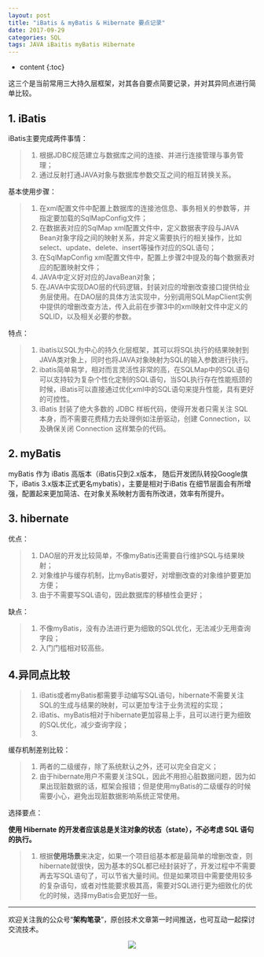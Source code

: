 ```yaml
---
layout: post
title: "iBatis & myBatis & Hibernate 要点记录"
date: 2017-09-29
categories: SQL
tags: JAVA iBaitis myBatis Hibernate
---
```


* content
{:toc}


这三个是当前常用三大持久层框架，对其各自要点简要记录，并对其异同点进行简单比较。




## 1. iBatis

iBatis主要完成两件事情：
> 1. 根据JDBC规范建立与数据库之间的连接、并进行连接管理与事务管理；
> 2. 通过反射打通JAVA对象与数据库参数交互之间的相互转换关系。

基本使用步骤：
> 1. 在xml配置文件中配置上数据库的连接池信息、事务相关的参数等，并指定要加载的SqlMapConfig文件；
> 2. 在数据表对应的SqlMap xml配置文件中，定义数据表字段与JAVA Bean对象字段之间的映射关系，并定义需要执行的相关操作，比如select、update、delete、insert等操作对应的SQL语句；
> 3. 在SqlMapConfig xml配置文件中，配置上步骤2中提及的每个数据表对应的配置映射文件；
> 4. JAVA中定义好对应的JavaBean对象；
> 5. 在JAVA中实现DAO层的代码逻辑，封装对应的增删改查接口提供给业务层使用。在DAO层的具体方法实现中，分别调用SQLMapClient实例中提供的增删改查方法，传入此前在步骤3中的xml映射文件中定义的SQLID，以及相关必要的参数。

特点：
> 1. ibatis以SQL为中心的持久化层框架，其可以将SQL执行的结果映射到JAVA类对象上，同时也将JAVA对象映射为SQL的输入参数进行执行。
> 2. ibatis简单易学，相对而言灵活性非常的高，在SQLMap中的SQL语句可以支持较为复杂个性化定制的SQL语句，当SQL执行存在性能瓶颈的时候，iBatis可以直接通过优化xml中的SQL语句来提升性能，具有更好的可控性。
> 3. iBatis 封装了绝大多数的 JDBC 样板代码，使得开发者只需关注 SQL 本身，而不需要花费精力去处理例如注册驱动，创建 Connection，以及确保关闭 Connection 这样繁杂的代码。


## 2. myBatis

myBatis 作为 iBatis 高版本（iBatis只到2.x版本， 随后开发团队转投Google旗下，iBatis 3.x版本正式更名mybatis），主要是相对于iBatis 在细节层面会有所增强，配置起来更加简洁、在对象关系映射方面有所改进，效率有所提升。


## 3. hibernate

优点：
> 1. DAO层的开发比较简单，不像myBatis还需要自行维护SQL与结果映射；
> 2. 对象维护与缓存机制，比myBatis要好，对增删改查的对象维护要更加方便；
> 3. 由于不需要写SQL语句，因此数据库的移植性会更好；

缺点：
> 1. 不像myBatis，没有办法进行更为细致的SQL优化，无法减少无用查询字段；
> 2. 入门门槛相对较高些。



## 4.异同点比较

> 1. iBatis或者myBatis都需要手动编写SQL语句，hibernate不需要关注SQL的生成与结果的映射，可以更加专注于业务流程的实现；
> 2. iBatis、myBatis相对于hibernate更加容易上手，且可以进行更为细致的SQL优化，减少查询字段；
> 3. 

缓存机制差别比较：
> 1. 两者的二级缓存，除了系统默认之外，还可以完全自定义；
> 2. 由于hibernate用户不需要关注SQL，因此不用担心脏数据问题，因为如果出现脏数据的话，框架会报错；但是使用myBatis的二级缓存的时候需要小心，避免出现脏数据影响系统正常使用。

选择要点：

**使用 Hibernate 的开发者应该总是关注对象的状态（state），不必考虑 SQL 语句的执行。**

> 1. 根据**使用场景**来决定，如果一个项目组基本都是最简单的增删改查，则hibernate就很快，因为基本的SQL都已经封装好了，开发过程中不需要再去写SQL语句了，可以节省大量时间。但是如果项目中需要使用较多的复杂语句，或者对性能要求极其高，需要对SQL进行更为细致化的优化的时候，选择myBatis会更加好一些。


---

欢迎关注我的公众号“**架构笔录**”，原创技术文章第一时间推送，也可互动一起探讨交流技术。

<center>

   ![](https://raw.githubusercontent.com/veezean/pic_assets/master/assets/comm_pics/contact/gongzhonghao.png)

</center>